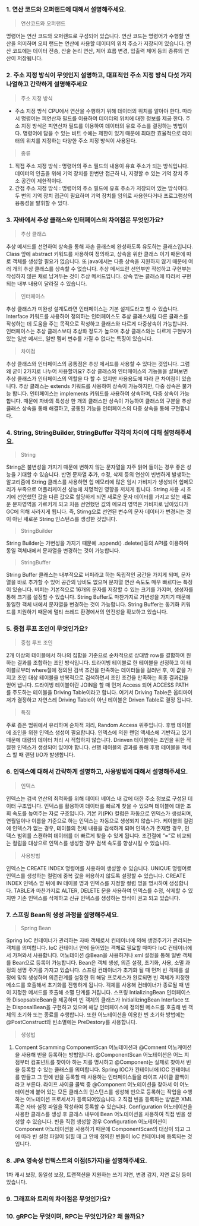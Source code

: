 ### 1. 연산 코드와 오퍼랜드에 대해서 설명해주세요.
> 연산코드와 오퍼랜드

명령어는 연산 코드와 오퍼랜드로 구성되어 있습니다. 연산 코드는 명령어가 수행할 연산을 의미하며 오퍼 랜드는 연산에 사용할 데이터의 위치 주소가 저장되어 있습니다. 연산 코드에는 데이터 전송, 산술 논리 연산, 제어 흐름 변경, 입출력 제어 등의 종류의 연산이 저장됩니다. 

### 2. 주소 지정 방식이 무엇인지 설명하고, 대표적인 주소 지정 방식 다섯 가지 나열하고 간략하게 설명해주세요
> 주소 지정 방식
- 주소 지정 방식
CPU에서 연산을 수행하기 위해 데이터의 위치를 알아야 한다. 따라서 명령어는 피연산자 필드를 이용하여 데이터의 위치에 대한 정보를 제공 한다. 주소 지정 방식은 피연산자 필드를 이용하여 데이터의 유효 주소를 결정하는 방법이다. 명령어에 담을 수 있는 비트 수에는 제한이 있기 때문에 최대한 효율적으로 데이터의 위치를 지정하는 다양한 주소 지정 방식이 사용된다. 

> 종류

  1. 직접 주소 지정 방식 : 명령어의 주소 필드의 내용이 유효 주소가 되는 방식입니다. 데이터의 인출을 위해 기억 장치를 한번만 접근하  나, 지정할 수 있는 기억 장치 주소 공간이 제한적이다. 
  2. 간접 주소 지정 방식 : 명령어의 주소 필드에 유효 주소가 저장되어 있는 방식이다. 두 번의 기억 장치 접근이 필요하며 기억 장치를 임의로 사용한다거나 프로그램상의 융퉁성을 발휘할 수 있다. 

### 3. 자바에서 추상 클래스와 인터페이스의 차이점은 무엇인가요?

> 추상 클래스

추상 메서드를 선언하여 상속을 통해 자손 클래스에 완성하도록 유도하는 클래스입니다. Class 앞에 abstract 키워드를 사용하여 정의하고, 상속을 위한 클래스 이기 때문에 따로 객체를 생성할 필요가 없습니다. 또 java에서는 다중 상속을 지원하지 않기 때문에 여러 개의 추상 클래스를 상속할 수 없습니다. 추상 메서드란 선언부만 작성하고 구현부는 작성하지 않은 채로 남겨두는 것이 추상 메서드입니다. 상속 받는 클래스에 따라서 구현되는 내부 내용이 달라질 수 있습니다. 
> 인터페이스

추상 클래스가 미완성 설계도라면 인터페이스는 기본 설계도라고 할 수 있습니다. Interface 키워드를 사용하여 정의하는 인터페이스도 추상 클래스처럼 다른 클래스를 작성하는 데 도움을 주는 목적으로 작성하고 클래스와 다르게 다중상속이 가능합니다. 인터페이스는 추상 클래스보다 추상화 정도가 높으며 추상 클래스와는 다르게 구현부가 있는 일반 메서드, 일반 멤버 변수를 가질 수 없다는 특징이 있습니다. 
> 차이점

추상 클래스와 인터페이스의 공통점은 추상 메서드를 사용할 수 있다는 것입니다. 그럼 왜 굳이 2가지로 나누어 사용할까요? 추상 클래스와 인터페이스의 기능들을 살펴보면 추상 클래스가 인터페이스의 역할을 다 할 수 있지만 사용용도에 따라 큰 차이점이 있습니다. 추상 클래스는 extends 키워드를 사용하여 상속이 가능하지만, 다중 상속은 불가능 합니다. 인터페이스는 implements 키워드를 사용하여 상속하며, 다중 상속이 가능합니다. 때문에 자바의 특성상 한 개의 클래스만 상속이 가능하여 클래스의 구분을 추상 클래스 상속을 통해 해결하고, 공통된 기능을 인터페이스의 다중 상속을 통해 구현합니다.

### 4. String, StringBuilder, StringBuffer 각각의 차이에 대해 설명해주세요.

> String

String은 불변성을 가지기 때문에 변하지 않는 문자열을 자주 읽어 들이는 경우 좋은 성능을 기대할 수 있습니다. 반면 문자열 추가, 수정, 삭제 등의 연산이 빈번하게 발생하는 알고리즘에 String 클래스를 사용하면 힙 메모리에 많은 임시 가비지가 생성되어 힙메모리가 부족으로 어플리케이션 성능에 치명적인 영향을 끼치게 됩니다. String 사용 시 초기에 선언했던 값을 다른 값으로 할당하게 되면 새로운 문자 데이터를 가지고 있는 새로운 문자영역을 가르키게 되고 처음 선언했던 값의 메모리 영역은 가비지로 남아있다가 GC에 의해 사라지게 됩니다. 즉, Stirng으로 선언된 변수의 문자 데이터가 변경되는 것이 아닌 새로운 String 인스턴스를 생성한 것입니다. 
> StringBuilder

String Builder는 가변성을 가지기 때문에 .append() .delete()등의 API를 이용하여 동일 객체내에서 문자열을 변경하는 것이 가능합니다. 
> StringBuffer

String Buffer 클래스는 내부적으로 버퍼라고 하는 독립적인 공간을 가지게 되며, 문자열을 바로 추가할 수 있어 공간의 낭비도 없으며 문자열 연산 속도도 매우 빠르다는 특징이 있습니다. 버퍼는 기본적으로 16개의 문자를 저장할 수 있는 크기를 가지며, 생성자를 통해 크기를 설정할 수 있습니다. String Buffer도 마찬가지로 가변성을 가지기 때문에 동일한 객체 내에서 문자열을 변경하는 것이 가능합니다. String Buffer는 동기화 키워드를 지원하기 때문에 멀티 쓰레드 환경에서의 안전성을 확보하고 있습니다. 

### 5. 중첩 루프 조인이 무엇인가요?
> 중첩 루프 조인

2개 이상의 테이블에서 하나의 집합을 기준으로 순차적으로 상대방 row를 결합하여 원하는 결과를 조합하는 조인 방식입니다.
드라이빙 테이블로 한 테이블을 선정하고 이 테이블로부터 where절에 정의된 검색 조건을 만족하는 데이터들을 걸러낸 후, 이 값을 가지고 조인 대상 테이블을 반복적으로 검색하면서 조인 조건을 만족하는 최종 결과값을 얻어 냅니다. 드라이빙 테이블이란 JOIN을 할 때 먼저 Access 되어 ACCESS PATH를 주도하는 테이블을 Driving Table이라고 합니다. 여기서 Driving Table은 옵티마이저가 결정하고 자연스레 Driving Table이 아닌 테이블은 Driven Table로 결정 됩니다.
> 특징

주로 좁은 범위에서 유리하며 순차적 처리, Random Access 위주입니다. 후행 테이블에 조인을 위한 인덱스 생성이 필요합니다. 인덱스에 의한 랜덤 액세스에 기반하고 있기 때문에 대량의 데이터 처리 시 적합하지 않습니다. Drinven 테이블에는 조인을 위한 적절한 인덱스가 생성되어 있어야 합니다. 선행 테이블의 결과를 통해 후행 테이블을 액세스 할 때 랜덤 I/O가 발생합니다. 
### 6. 인덱스에 대해서 간략하게 설명하고, 사용방법에 대해서 설명해주세요.

> 인덱스

인덱스는 검색 연산의 최적화를 위해 데이터 베이스 내 값에 대한 주소 정보로 구성된 데이터 구조입니다. 인덱스를 활용하여 데이터를 빠르게 찾을 수 있으며 테이블에 대한 조회 속도를 높여주는 자료 구조입니다. 기본 키(PK) 컬럼은 자동으로 인덱스가 생성되며, 연월일이나 이름을 기준으로 하는 인덱스는 자동으로 생성되지 않습니다. 케이블의 컬럼에 인덱스가 없는 경우, 테이블의 전체 내용을 검색하게 되며 인덱스가 존재할 경우, 인덱스 범위를 스캔하여 데이터를 더 빠르게 찾을 수 있게 됩니다. 조건절에 “=”로 비교되는 컬럼을 대상으로 인덱스를 생성할 경우 검색 속도를 향상시킬 수 있습니다. 
> 사용방법

인덱스는 CREATE INDEX 명령어를 사용하여 생성할 수 있습니다. UNIQUE 명령어로 인덱스를 생성하는 컬럼에 중복 값을 허용하지 않도록 설정할 수 있습니다. CREATE INDEX 인덱스 명 뒤에 IN 테이블 명과 인덱스를 지정할 컬럼 명을 명시하여 생성합니다. TABLE과 마찬가지로 ALTER, DELETE 문을 사용하여 인덱스를 수정, 삭제할 수 있지만 기존 인덱스를 삭제하고 신규 인덱스를 생성하는 방식이 권고 되고 있습니다. 

### 7. 스프링 Bean의 생성 과정을 설명해주세요.

> Spring Bean

Spring IoC 컨테이너가 관리하는 자바 객체로서 컨테이너에 의해 생명주기가 관리되는 객체를 의미합니다. IoC 컨테이너 안에 들어있는 객체로 필요할 때마다 IoC 컨테이너에서 가져와서 사용합니다. 어노테이션 @Bean을 사용하거나 xml 설정을 통해 일반 객체를 Bean으로 등록이 가능합니다. Bean은 객체 생성, 의존 설정, 초기화, 사용, 소멸 과정의 생명 주기를 가지고 있습니다. 스프링 컨테이너가 초기화 될 때 먼저 빈 객체를 설정에 맞춰 생성하며 의존관계를 설정한 뒤 해당 프로세스가 완료되면 빈 객체가 지정한 메소드를 호출해서 초기화를 진행하게 됩니다. 객체를 사용해 컨테이너가 종료될 때 빈이 지정한 메서드를 호출해 소멸 단계를 거칩니다. 스프링 IntializingBean 인터페이스와 DisopsableBean을 제공하며 빈 객체의 클래스가 InitiallizingBean Interface 또는 DisposalBean을 구현하고 있으며 해당 인터페이스에 정의된 메소드를 호출해 빈 객체의 초기화 또는 종료를 수행합니다. 또한 어노테이션을 이용한 빈 초기화 방법에는 @PostConstruct와 빈소멸에는 PreDestory를 사용합니다. 
> 생성법

  1. Compent Scamming
ComponentScan 어노테이션과 @Comnent 어노케이션을 사용해 빈을 등록하는 방법입니다. @ComponentScan 어노테이션은 어느 지점부터 컴포넌트를 찾아야 하는 지를 명시하고 @Component는 실제로 찾아서 빈을 등록할 수 있는 클래스를 의미합니다. Spring IOC가 컨테이너에 IOC 컨테이너를 만들고 그 안에 빈을 등록할 때 사용하는 인터페이스들을 라이프 사이클 콜백이라고 부른다. 라이프 사이클 콜백 중 @Component 어노테이션을 찾아서 이 어노테이션에 붙어 있는 모든 클래스의 인스턴스를 생성해 빈으로 등록하는 작업을 수행하는 어노테이션 프로세서가 등록되어있습니다. 
  2.직접 빈을 등록하는 방법은 XML 혹은 자바 설정 파일을 작성하여 등록할 수 있습니다.
Configuration 어노테이션을 사용한 클래스를 생성 후 클래스 내부에 Bean 어노테이션을 사용하여 직접 빈을 생성할 수 있습니다. 빈을 직접 생성할 경우 Configuration 어노테이션이 Component 어노테이션을 사용하기 때문에 ComponentScan의 대상이 되고 그에 따라 빈 설정 파일이 읽힐 때 그 안에 정의한 빈들이 IoC  컨테이너에 등록되는 것입니다. 



### 8. JPA 영속성 컨텍스트의 이점(5가지)을 설명해주세요.

1차 캐시 보장, 동일성 보장, 트랜잭션을 지원하는 쓰기 지연, 변경 감지, 지연 로딩 등이 있습니다. 

### 9. 그래프와 트리의 차이점은 무엇인가요? 


### 10. gRPC는 무엇이며, RPC는 무엇인가요? 왜 쓸까요?

